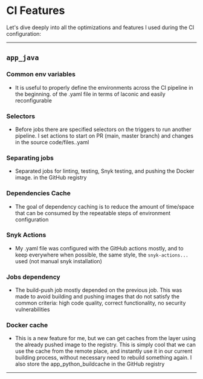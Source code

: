 # CI Features

Let's dive deeply into all the optimizations and features I used during the CI configuration:

---

## `app_java`

### Common env variables

- It is useful to properly define the environments across the CI pipeline in the beginning.
  of the .yaml file in terms of laconic and easily reconfigurable

### Selectors

- Before jobs there are specified selectors on the triggers to run another pipeline.
  I set actions to start on PR (main, master branch) and changes in the source code/files..yaml

### Separating jobs

- Separated jobs for linting, testing, Snyk testing, and pushing the Docker image.
  in the GitHub registry

### Dependencies Cache

- The goal of dependency caching is to reduce the amount of time/space that can be consumed by the
  repeatable steps of environment configuration

### Snyk Actions

- My .yaml file was configured with the GitHub actions mostly, and to keep everywhere
  when possible, the same style, the `snyk-actions...` used (not manual snyk installation)

### Jobs dependency

- The build-push job mostly depended on the previous job. This was made to avoid
  building and pushing images that do not satisfy the common criteria: high code quality,
  correct functionality, no security vulnerabilities

### Docker cache

- This is a new feature for me, but we can get caches from the layer using the already
  pushed image to the registry. This is simply cool that we can use the cache from
  the remote place, and instantly use it in our current building process, without
  necessary need to rebuild something again. I also store the app_python_buildcache
  in the GitHub registry

---
